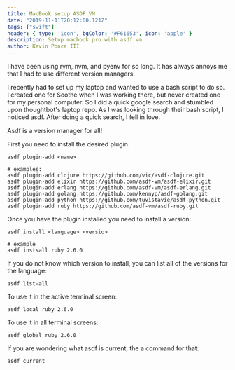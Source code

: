 ```yaml
---
title: MacBook setup ASDF VM
date: "2019-11-11T20:12:00.121Z"
tags: ["swift"]
header: { type: 'icon', bgColor: '#F61653', icon: 'apple' }
description: Setup macbook pro with asdf vm
author: Kevin Ponce III
---
```


I have been using rvm, nvm, and pyenv for so long. It has always annoys me that I had to use different version managers.

I recently had to set up my laptop and wanted to use a bash script to do so. I created one for Soothe when I was working there, but never created one for my personal computer. So I did a quick google search and stumbled upon thoughtbot's laptop repo. As I was looking through their bash script, I noticed asdf. After doing a quick search, I fell in love.

Asdf is a version manager for all!

First you need to install the desired plugin.
```
asdf plugin-add <name>

# examples:
asdf plugin-add clojure https://github.com/vic/asdf-clojure.git
asdf plugin-add elixir https://github.com/asdf-vm/asdf-elixir.git
asdf plugin-add erlang https://github.com/asdf-vm/asdf-erlang.git
asdf plugin-add golang https://github.com/kennyp/asdf-golang.git
asdf plugin-add python https://github.com/tuvistavie/asdf-python.git
asdf plugin-add ruby https://github.com/asdf-vm/asdf-ruby.git
```

Once you have the plugin installed you need to install a version:
```
asdf install <language> <versio>

# example
asdf instsall ruby 2.6.0
```

If you do not know which version to install, you can list all of the versions for the language:
```
asdf list-all
```

To use it in the active terminal screen:
```
asdf local ruby 2.6.0
```

To use it in all terminal screens:
```
asdf global ruby 2.6.0
```

If you are wondering what asdf is current, the a command for that:
```
asdf current
```


